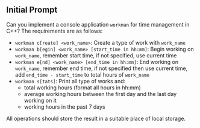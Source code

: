 ## Initial Prompt

Can you implement a console application `workman` for time management in C++? The requirements are as follows:

- `workman c[reate] <work_name>`: Create a type of work with `work_name`
- `workman b[egin] <work_name> [start_time in hh:mm]`: Begin working on `work_name`, remember start time, if not specified, use current time
- `workman e[nd] <work_name> [end_time in hh:mm]`: End working on `work_name`, remember end time, if not specified then use current time, add `end_time - start_time` to total hours of `work_name`
- `workman s[tats]`: Print all type of works and:
  - total working hours (format all hours in hh:mm)
  - average working hours between the first day and the last day working on it
  - working hours in the past 7 days

All operations should store the result in a suitable place of local storage.
